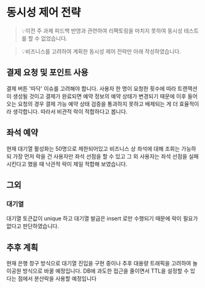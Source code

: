# 동시성 제어 전략

> 💡이전 주 과제 피드백 반영과 관련하여 리팩토링을 마치지 못하여 동시성 테스트를 할 수 없었습니다.

> 💡비즈니스를 고려하여 계획한 동시성 제어 전략만 아래 작성하였습니다.

## 결제 요청 및 포인트 사용
결제 버튼 '따닥' 이슈를 고려해야 합니다. 사용자 한 명이 요청한 횟수에 따라 트랜잭션이 생성될 것이고 결제가 완료되면 예약 정보의 예약 상태가 변경되기 때문에 이후 들어오는 요청의 경우 결제 가능 예약 상태 검증을 통과하지 못하고 배제되는 게 더 효율적이라 생각합니다. 따라서 비관적 락이 적합하다고 봅니다.


## 좌석 예약
현재 대기열 활성화는 50명으로 제한되어있고 비즈니스 상 좌석에 대해 조회는 가능하되 가장 먼저 락을 건 사용자만 좌석 선점을 할 수 있고 그 외 사용자는 좌석 선점을 실패시킨다고 했을 때 낙관적 락이 제일 적합해 보였습니다.

## 그외
### 대기열
대기열 토큰값이 unique 하고 대기열 발급은 insert 로만 수행되기 때문에 락이 필요가 없다고 판단하였습니다.

## 추후 계획
현재 은행 창구 방식으로 대기열 진입을 구현 중이나 추후 대용량 트래픽을 고려하여 놀이공원 방식으로 바꿀 예정입니다.
DB에 과도한 접근을 줄이면서 TTL을 설정할 수 있다는 점에서 분산락을 사용할 예정입니다
